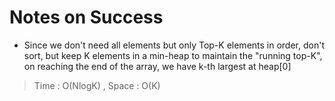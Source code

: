 # Notes on Success
+ Since we don't need all elements but only Top-K elements in order,
  don't sort, but keep K elements in a min-heap to maintain the
  "running top-K", on reaching the end of the array, we have k-th largest
  at heap[0]

> Time : O(NlogK) , Space : O(K)
